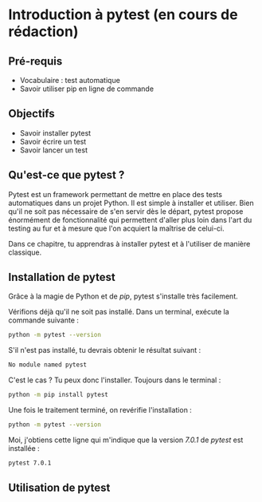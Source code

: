 # Introduction à pytest (en cours de rédaction)

## Pré-requis
- Vocabulaire : test automatique
- Savoir utiliser pip en ligne de commande

## Objectifs
- Savoir installer pytest
- Savoir écrire un test
- Savoir lancer un test

## Qu'est-ce que pytest ?

Pytest est un framework permettant de mettre en place des tests automatiques dans un projet Python. 
Il est simple à installer et utiliser. Bien qu'il ne soit pas nécessaire de s'en servir dès le départ, pytest propose énormément de fonctionnalité qui permettent d'aller plus loin dans l'art du testing au fur et à mesure que l'on acquiert la maîtrise de celui-ci. 

Dans ce chapitre, tu apprendras à installer pytest et à l'utiliser de manière classique. 

## Installation de pytest

Grâce à la magie de Python et de *pip*, pytest s'installe très facilement.

Vérifions déjà qu'il ne soit pas installé. Dans un terminal, exécute la commande suivante : 
```bash
python -m pytest --version
```

S'il n'est pas installé, tu devrais obtenir le résultat suivant : 
```bash
No module named pytest
```

C'est le cas ? Tu peux donc l'installer. Toujours dans le terminal : 
```bash
python -m pip install pytest
```

Une fois le traitement terminé, on revérifie l'installation : 
```bash
python -m pytest --version
```

Moi, j'obtiens cette ligne qui m'indique que la version *7.0.1* de *pytest* est installée : 
```bash
pytest 7.0.1
```

## Utilisation de pytest











